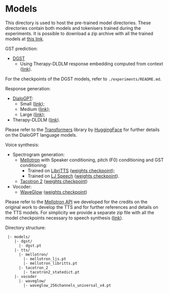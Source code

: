 # Models

This directory is used to host the pre-trained model directories.
These directories contain both models and tokenisers trained during the experiments.
It is possible to download a zip archive with all the trained models at [this link]().

GST prediction:
- [DGST]()
  - Using Therapy-DLDLM response embedding computed from context ([link](https://polimi365-my.sharepoint.com/:u:/g/personal/10451445_polimi_it/EYvTr-aD0glErLSBhKf1J18BgetFIAhC_MO1iugkFHwrhg?e=2ReQdb)).

For the checkpoints of the DGST models, refer to `./experiments/README.md`.

Response generation:
- [DialoGPT](https://aclanthology.org/2020.acl-demos.30/):
  - Small ([link](https://huggingface.co/microsoft/DialoGPT-small));
  - Medium ([link](https://huggingface.co/microsoft/DialoGPT-medium));
  - Large ([link](https://huggingface.co/microsoft/DialoGPT-large));
- Therapy-DLDLM ([link](https://polimi365-my.sharepoint.com/:u:/g/personal/10451445_polimi_it/EQ7PspwlveNPnXsB4Bl7T2wBxpa6SGVS3hTaBAEvFatTWA?e=qC8CxS)).
  
Please refer to the [Transformers](https://huggingface.co/docs/transformers/index) library by [HuggingFace](https://huggingface.co) for further details on the DialoGPT language models.

Voice synthesis:
- Spectrogram generation:
  - [Mellotron](https://doi.org/10.1109/ICASSP40776.2020.9054556) with Speaker conditioning, pitch (F0) conditioning and GST conditioning:
    - Trained on [LibriTTS](https://openslr.org/60/) ([weights checkpoint](https://drive.google.com/open?id=1ZesPPyRRKloltRIuRnGZ2LIUEuMSVjkI));
    - Trained on [LJ Speech](https://keithito.com/LJ-Speech-Dataset/) ([weights checkpoint](https://drive.google.com/open?id=1UwDARlUl8JvB2xSuyMFHFsIWELVpgQD4)).  
  - [Tacotron 2](https://doi.org/10.1109/ICASSP.2018.8461368) ([weights checkpoint](https://drive.google.com/file/d/1c5ZTuT7J08wLUoVZ2KkUs_VdZuJ86ZqA/view?usp=sharing))
- Vocoder:
  - [WaveGlow](https://doi.org/10.1109/ICASSP.2019.8683143) ([weights checkpoint](https://drive.google.com/open?id=1okuUstGoBe_qZ4qUEF8CcwEugHP7GM_b))
  
Please refer to the [Mellotron API](https://github.com/vincenzo-scotti/tts_mellotron_api) we developed for the credits on the original work to develop the TTS and for further references and details on the TTS models.
For simplicity we provide a separate zip file with all the model checkpoints necessary to speech synthesis ([link](https://polimi365-my.sharepoint.com/:u:/g/personal/10451445_polimi_it/Eb5jr0ERxy5MuWIZopg3iwYBuq8D8IzFZJdzLN8f4bSEcA?e=wtI0dz)).

Directory structure:
```
 |- models/
    |- dgst/
      |- dgst.pt
    |- tts/
      |- mellotron/
        |- mellotron_ljs.pt
        |- mellotron_libritts.pt
      |- tacotron_2
        |- tacotron2_statedict.pt
    |- vocoder
      |- waveglow/
        |- waveglow_256channels_universal_v4.pt
```
